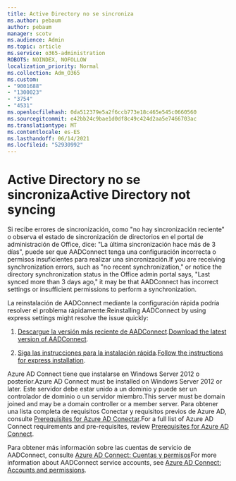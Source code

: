 ```yaml
---
title: Active Directory no se sincroniza
ms.author: pebaum
author: pebaum
manager: scotv
ms.audience: Admin
ms.topic: article
ms.service: o365-administration
ROBOTS: NOINDEX, NOFOLLOW
localization_priority: Normal
ms.collection: Adm_O365
ms.custom:
- "9001688"
- "1300023"
- "3754"
- "4531"
ms.openlocfilehash: 0da512379e5a2f6ccb773e18c465e545c0660560
ms.sourcegitcommit: e42bb24c9bae1d0df8c49c424d2aa5e7466703ac
ms.translationtype: MT
ms.contentlocale: es-ES
ms.lasthandoff: 06/14/2021
ms.locfileid: "52930992"
---
```

# <a name="active-directory-not-syncing"></a><span data-ttu-id="d68de-102">Active Directory no se sincroniza</span><span class="sxs-lookup"><span data-stu-id="d68de-102">Active Directory not syncing</span></span>

<span data-ttu-id="d68de-103">Si recibe errores de sincronización, como "no hay sincronización reciente" o observa el estado de sincronización de directorios en el portal de administración de Office, dice: "La última sincronización hace más de 3 días", puede ser que AADConnect tenga una configuración incorrecta o permisos insuficientes para realizar una sincronización.</span><span class="sxs-lookup"><span data-stu-id="d68de-103">If you are receiving synchronization errors, such as "no recent synchronization," or notice the directory synchronization status in the Office admin portal says, "Last synced more than 3 days ago," it may be that AADConnect has incorrect settings or insufficient permissions to perform a synchronization.</span></span>  

<span data-ttu-id="d68de-104">La reinstalación de AADConnect mediante la configuración rápida podría resolver el problema rápidamente:</span><span class="sxs-lookup"><span data-stu-id="d68de-104">Reinstalling AADConnect by using express settings might resolve the issue quickly:</span></span>

1. <span data-ttu-id="d68de-105">[Descargue la versión más reciente de AADConnect](https://go.microsoft.com/fwlink/?LinkId=615771).</span><span class="sxs-lookup"><span data-stu-id="d68de-105">[Download the latest version of AADConnect](https://go.microsoft.com/fwlink/?LinkId=615771).</span></span>

2. <span data-ttu-id="d68de-106">[Siga las instrucciones para la instalación rápida](/azure/active-directory/hybrid/how-to-connect-install-express).</span><span class="sxs-lookup"><span data-stu-id="d68de-106">[Follow the instructions for express installation](/azure/active-directory/hybrid/how-to-connect-install-express).</span></span>

<span data-ttu-id="d68de-107">Azure AD Connect tiene que instalarse en Windows Server 2012 o posterior.</span><span class="sxs-lookup"><span data-stu-id="d68de-107">Azure AD Connect must be installed on Windows Server 2012 or later.</span></span> <span data-ttu-id="d68de-108">Este servidor debe estar unido a un dominio y puede ser un controlador de dominio o un servidor miembro.</span><span class="sxs-lookup"><span data-stu-id="d68de-108">This server must be domain joined and may be a domain controller or a member server.</span></span> <span data-ttu-id="d68de-109">Para obtener una lista completa de requisitos Conectar y requisitos previos de Azure AD, consulte [Prerequisites for Azure AD Conectar](/azure/active-directory/hybrid/how-to-connect-install-prerequisites).</span><span class="sxs-lookup"><span data-stu-id="d68de-109">For a full list of Azure AD Connect requirements and pre-requisites, review [Prerequisites for Azure AD Connect](/azure/active-directory/hybrid/how-to-connect-install-prerequisites).</span></span>

<span data-ttu-id="d68de-110">Para obtener más información sobre las cuentas de servicio de AADConnect, consulte [Azure AD Connect: Cuentas y permisos](/azure/active-directory/hybrid/reference-connect-accounts-permissions)</span><span class="sxs-lookup"><span data-stu-id="d68de-110">For more information about AADConnect service accounts, see [Azure AD Connect: Accounts and permissions](/azure/active-directory/hybrid/reference-connect-accounts-permissions).</span></span>
